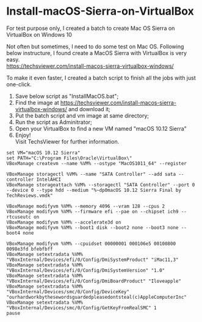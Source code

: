# Install-macOS-Sierra-on-VirtualBox
For test purpose only, I created a batch to create Mac OS Sierra on VirtualBox on Windows 10

Not often but sometimes, I need to do some test on Mac OS. Following below instructure, I found create a MacOS Sierra with VirtualBox is very easy.  
https://techsviewer.com/install-macos-sierra-virtualbox-windows/

To make it even faster, I created a batch script to finish all the jobs with just one-click.
1. Save below script as "InstallMacOS.bat";  
2. Find the image at https://techsviewer.com/install-macos-sierra-virtualbox-windows/ and download it;  
3. Put the batch script and vm image at same directory;  
4. Run the script as Adminitrator;  
5. Open your VirtualBox to find a new VM named "macOS 10.12 Sierra"  
6. Enjoy!  
Visit TechsViewer for further information.

```
set VM="macOS 10.12 Sierra"
set PATH="C:\Program Files\Oracle\VirtualBox\"
VBoxManage createvm --name %VM% --ostype "MacOS1011_64" --register

VBoxManage storagectl %VM% --name "SATA Controller" --add sata --controller IntelAHCI
VBoxManage storageattach %VM% --storagectl "SATA Controller" --port 0 --device 0 --type hdd --medium "%~dp0macOS 10.12 Sierra Final by TechReviews.vmdk"

VBoxManage modifyvm %VM% --memory 4096 --vram 128 --cpus 2
VBoxManage modifyvm %VM% --firmware efi --pae on --chipset ich9 --rtcuseutc on 
VBoxManage modifyvm %VM% --accelerate3d on
VBoxManage modifyvm %VM% --boot1 disk --boot2 none --boot3 none --boot4 none

VBoxManage modifyvm %VM% --cpuidset 00000001 000106e5 00100800 0098e3fd bfebfbff
VBoxManage setextradata %VM% "VBoxInternal/Devices/efi/0/Config/DmiSystemProduct" "iMac11,3"
VBoxManage setextradata %VM% "VBoxInternal/Devices/efi/0/Config/DmiSystemVersion" "1.0"
VBoxManage setextradata %VM% "VBoxInternal/Devices/efi/0/Config/DmiBoardProduct" "Iloveapple"
VBoxManage setextradata %VM% "VBoxInternal/Devices/smc/0/Config/DeviceKey" "ourhardworkbythesewordsguardedpleasedontsteal(c)AppleComputerInc"
VBoxManage setextradata %VM% "VBoxInternal/Devices/smc/0/Config/GetKeyFromRealSMC" 1
pause
```
